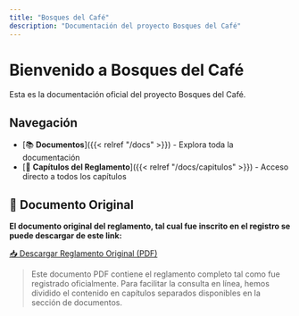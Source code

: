 ```yaml
---
title: "Bosques del Café"
description: "Documentación del proyecto Bosques del Café"
---
```


# Bienvenido a Bosques del Café

Esta es la documentación oficial del proyecto Bosques del Café.

## Navegación

- [📚 **Documentos**]({{< relref "/docs" >}}) - Explora toda la documentación
- [📖 **Capítulos del Reglamento**]({{< relref "/docs/capitulos" >}}) - Acceso directo a todos los capítulos

## 📄 Documento Original

**El documento original del reglamento, tal cual fue inscrito en el registro se puede descargar de este link:**

<a href="/reglamento_bosques_cafe.pdf" class="download-link">📥 Descargar Reglamento Original (PDF)</a>

> Este documento PDF contiene el reglamento completo tal como fue registrado oficialmente. Para facilitar la consulta en línea, hemos dividido el contenido en capítulos separados disponibles en la sección de documentos.